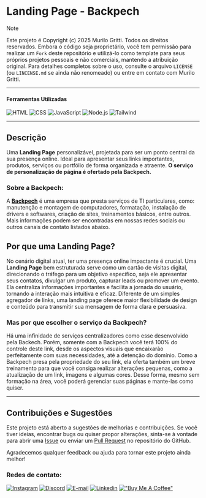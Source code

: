 <!-- Cabeçalho -->

# Landing Page - Backpech

> [!NOTE]
> Este projeto é Copyright (c) 2025 Murilo Gritti. Todos os direitos reservados.
> Embora o código seja proprietário, você tem permissão para realizar um `Fork` deste repositório e utilizá-lo como template para seus próprios projetos pessoais e não comerciais, mantendo a atribuição original.
> Para detalhes completos sobre o uso, consulte o arquivo `LICENSE` (ou `LINCENSE.md` se ainda não renomeado) ou entre em contato com Murilo Gritti.

___

#### Ferramentas Utilizadas

![HTML](https://skillicons.dev/icons?i=html)
![CSS](https://skillicons.dev/icons?i=css)
![JavaScript](https://skillicons.dev/icons?i=javascript)
![Node.js](https://skillicons.dev/icons?i=nodejs)
![Tailwind](https://skillicons.dev/icons?i=tailwind)
<!-- Cabeçalho -->
___

<!-- Corpo do README -->
## Descrição

Uma **Landing Page** personalizável, projetada para ser um ponto central da sua presença online. Ideal para apresentar seus links importantes, produtos, serviços ou portfólio de forma organizada e atraente. **O serviço de personalização de página é ofertado pela Backpech.**

### Sobre a Backpech:

A **[Backpech](https://www.instagram.com/back.pech/)** é uma empresa que presta serviços de TI particulares, como: manutenção e montagem de computadores, formatação, instalação de drivers e softwares, criação de sites, treinamentos básicos, entre outros. Mais informações podem ser encontradas em nossas redes sociais ou outros canais de contato listados abaixo.

## Por que uma Landing Page?

No cenário digital atual, ter uma presença online impactante é crucial. Uma **Landing Page** bem estruturada serve como um cartão de visitas digital, direcionando o tráfego para um objetivo específico, seja ele apresentar seus contatos, divulgar um produto, capturar leads ou promover um evento. Ela centraliza informações importantes e facilita a jornada do usuário, tornando a interação mais intuitiva e eficaz. Diferente de um simples agregador de links, uma landing page oferece maior flexibilidade de design e conteúdo para transmitir sua mensagem de forma clara e persuasiva.

### Mas por que escolher o serviço da Backpech?

Há uma infinidade de serviços centralizadores como esse desenvolvido pela Backech. Porém, somente com a Backpech você terá 100% do controle deste link, desde os aspectos visuais que encaixarão perfeitamente com suas necessidades, até a detenção do domínio. Como a Backpech presa pela propriedade do seu link, ela oferta também um breve treinamento para que você consiga realizar alterações pequenas, como a atualização de um link, imagens e algumas cores. Desse forma, mesmo sem formação na área, você poderá gerenciar suas páginas e mante-las como quiser.
<!-- Corpo do README -->
___
<!-- Contato -->
## Contribuições e Sugestões

Este projeto está aberto a sugestões de melhorias e contribuições. Se você tiver ideias, encontrar bugs ou quiser propor alterações, sinta-se à vontade para abrir uma [Issue](https://github.com/seu-usuario/seu-repositorio/issues) ou enviar um [Pull Request](https://github.com/seu-usuario/seu-repositorio/pulls) no repositório do GitHub.

Agradecemos qualquer feedback ou ajuda para tornar este projeto ainda melhor!

### Redes de contato:

[![Instagram](https://skillicons.dev/icons?i=instagram)](https://www.instagram.com/back.pech/)
[![Discord](https://skillicons.dev/icons?i=discord)](https://discord.gg/b3zP3ArVJk)
[![E-mail](https://skillicons.dev/icons?i=gmail)](mailto:backpech.ctt@gmail.com)
[![Linkedin](https://skillicons.dev/icons?i=linkedin)](https://www.linkedin.com/in/backpech)
[!["Buy Me A Coffee"](https://www.buymeacoffee.com/assets/img/custom_images/orange_img.png)](https://buymeacoffee.com/moonrilo)
<!-- Contato -->
